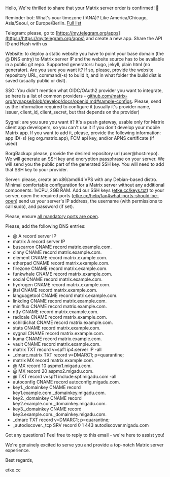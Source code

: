 Hello,
We're thrilled to share that your Matrix server order is confirmed! 🎉

Reminder bot: What's your timezone (IANA)? Like America/Chicago, Asia/Seoul, or Europe/Berlin. [Full list](https://en.wikipedia.org/wiki/List_of_tz_database_time_zones#List)

Telegram: please, go to [https://my.telegram.org/apps](https://https://my.telegram.org/apps) and create a new app. Share the API ID and Hash with us

Website: to deploy a static website you have to point your base domain (the @ DNS entry) to Matrix server IP and the website source has to be available in a public git repo. Supported generators: hugo, jekyll, plain html (no generator). Are you sure you want it? If so, please, provide the website repository URL, command(-s) to build it, and in what folder the build dist is saved (usually public or dist).

SSO: You didn't mention what OIDC/OAuth2 provider you want to integrate, so here is a list of common providers - [github.com/matrix-org/synapse/blob/develop/docs/openid.md#sample-configs](https://github.com/matrix-org/synapse/blob/develop/docs/openid.md#sample-configs). Please, send us the information required to configure it (usually it's provider name, issuer, client_id, client_secret, but that depends on the provider)

Sygnal: are you sure you want it? It's a push gateway, usable only for Matrix client app developers, so you can't use it if you don't develop your mobile Matrix app. If you want to add it, please, provide the following information: app ID(-s) (eg org.matrix.app), FCM api key, and/or APNS certificate (if used)

BorgBackup: please, provide the desired repository url (user@host:repo). We will generate an SSH key and encryption passphrase on your server. We will send you the public part of the generated SSH key. You will need to add that SSH key to your provider.

Server: please, create an x86/amd64 VPS with any Debian-based distro. Minimal comfortable configuration for a Matrix server without any additional components: 1vCPU, 2GB RAM.
Add our SSH keys ([etke.cc/keys.txt](https://etke.cc/keys.txt)) to your server, open the required ports ([etke.cc/help/faq#what-ports-should-be-open](https://etke.cc/help/faq#what-ports-should-be-open)) send us your server's IP address, the username (with permissions to call sudo), and password (if set).

Please, ensure [all mandatory ports are open](https://etke.cc/help/faq#what-ports-should-be-open).

Please, add the following DNS entries:

* @    A record    server IP
* matrix    A record    server IP
* buscarron    CNAME record    matrix.example.com.
* cinny    CNAME record    matrix.example.com.
* element    CNAME record    matrix.example.com.
* etherpad    CNAME record    matrix.example.com.
* firezone    CNAME record    matrix.example.com.
* funkwhale    CNAME record    matrix.example.com.
* social    CNAME record    matrix.example.com.
* hydrogen    CNAME record    matrix.example.com.
* jitsi    CNAME record    matrix.example.com.
* languagetool    CNAME record    matrix.example.com.
* linkding    CNAME record    matrix.example.com.
* miniflux    CNAME record    matrix.example.com.
* ntfy    CNAME record    matrix.example.com.
* radicale    CNAME record    matrix.example.com.
* schildichat    CNAME record    matrix.example.com.
* stats    CNAME record    matrix.example.com.
* sygnal    CNAME record    matrix.example.com.
* kuma    CNAME record    matrix.example.com.
* vault    CNAME record    matrix.example.com.
* matrix    TXT record    v=spf1 ip4:server IP -all
* _dmarc.matrix    TXT record    v=DMARC1; p=quarantine;
* matrix    MX record    matrix.example.com.
* @    MX record    10 aspmx1.migadu.com.
* @    MX record    20 aspmx2.migadu.com.
* @    TXT record    v=spf1 include:spf.migadu.com -all
* autoconfig    CNAME record    autoconfig.migadu.com.
* key1._domainkey    CNAME record    key1.example.com._domainkey.migadu.com.
* key2._domainkey    CNAME record    key2.example.com._domainkey.migadu.com.
* key3._domainkey    CNAME record    key3.example.com._domainkey.migadu.com.
* _dmarc    TXT record    v=DMARC1; p=quarantine;
* _autodiscover._tcp    SRV record    0 1 443 autodiscover.migadu.com

Got any questions? Feel free to reply to this email - we're here to assist you!

We're genuinely excited to serve you and provide a top-notch Matrix server experience.

Best regards,

etke.cc